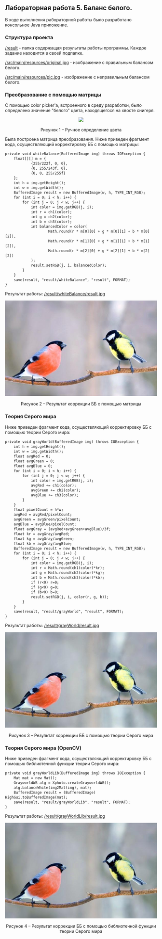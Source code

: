 ## Лабораторная работа 5. Баланс белого.

В ходе выполнения рабораторной работы было разработано консольное Java приложение.
### Структура проекта
[/result](https://github.com/m-aks/imageProcessing/tree/main/Practice05/result) - папка содержащая результаты работы программы. Каждое задание находится в своей подпапке.

[/src/main/resources/original.jpg](https://github.com/m-aks/imageProcessing/blob/main/Practice05/src/main/resources/original.jpg) - изображение с правильным балансом белого.

[/src/main/resources/pic.jpg](https://github.com/m-aks/imageProcessing/blob/main/Practice05/src/main/resources/pic.jpg) - изображение с неправильным балансом белого.

### Преобразование с помощью матрицы
С помощью color picker'а, встроенного в среду разработки, было определено значение "белого" цвета, находящегося на хвосте снигеря. 

<div align="center">
  <img src="https://user-images.githubusercontent.com/57611938/168489700-7069818d-f1e4-40a5-80b6-3b76dc2f8b94.png"/>
  
  Рисунок 1 – Ручное определение цвета
</div>

Была построена матрица преобразования. Ниже приведен фрагмент кода, осуществляющий корректировку ББ с помощью матрицы:
```
private void whiteBalance(BufferedImage img) throws IOException {
    float[][] m = {
            {255/222f, 0, 0},
            {0, 255/243f, 0},
            {0, 0, 255/255f}
    };
    int h = img.getHeight();
    int w = img.getWidth();
    BufferedImage result = new BufferedImage(w, h, TYPE_INT_RGB);
    for (int i = 0; i < h; i++) {
        for (int j = 0; j < w; j++) {
            int color = img.getRGB(j, i);
            int r = ch1(color);
            int g = ch2(color);
            int b = ch3(color);
            int balancedColor = color(
                    Math.round(r * m[0][0] + g * m[0][1] + b * m[0][2]),
                    Math.round(r * m[1][0] + g * m[1][1] + b * m[1][2]),
                    Math.round(r * m[2][0] + g * m[2][1] + b * m[2][2])
            );
            result.setRGB(j, i, balancedColor);
        }
    }
    save(result, "result/whiteBalance", "result", FORMAT);
}
```
Результат работы: [/result/whiteBalance/result.jpg](https://github.com/m-aks/imageProcessing/blob/main/Practice05/result/whiteBalance/result.jpg)
<div align="center">
  <img src="https://github.com/m-aks/imageProcessing/blob/main/Practice05/result/whiteBalance/result.jpg"/>
  
  Рисунок 2 – Результат коррекции ББ с помощью матрицы
</div>

### Теория Серого мира

Ниже приведен фрагмент кода, осуществляющий корректировку ББ с помощью теории Серого мира:
```
private void grayWorld(BufferedImage img) throws IOException {
    int h = img.getHeight();
    int w = img.getWidth();
    float avgRed = 0;
    float avgGreen = 0;
    float avgBlue = 0;
    for (int i = 0; i < h; i++) {
        for (int j = 0; j < w; j++) {
            int color = img.getRGB(j, i);
            avgRed += ch1(color);
            avgGreen += ch2(color);
            avgBlue += ch3(color);
        }
    }
    float pixelCount = h*w;
    avgRed = avgRed/pixelCount;
    avgGreen = avgGreen/pixelCount;
    avgBlue = avgBlue/pixelCount;
    float avgGray = (avgRed+avgGreen+avgBlue)/3f;
    float kr = avgGray/avgRed;
    float kg = avgGray/avgGreen;
    float kb = avgGray/avgBlue;
    BufferedImage result = new BufferedImage(w, h, TYPE_INT_RGB);
    for (int i = 0; i < h; i++) {
        for (int j = 0; j < w; j++) {
            int color = img.getRGB(j, i);
            int r = Math.round(ch1(color)*kr);
            int g = Math.round(ch2(color)*kg);
            int b = Math.round(ch3(color)*kb);
            if (r<0) r=0;
            if (g<0) g=0;
            if (b<0) b=0;
            result.setRGB(j, i, color(r, g, b));
        }
    }
    save(result, "result/grayWorld", "result", FORMAT);
}
```
Результат работы: [/result/grayWorld/result.jpg](https://github.com/m-aks/imageProcessing/blob/main/Practice05/result/grayWorld/result.jpg)
<div align="center">
  <img src="https://github.com/m-aks/imageProcessing/blob/main/Practice05/result/grayWorld/result.jpg"/>
  
  Рисунок 3 – Результат коррекции ББ с помощью теории Серого мира
</div>

### Теория Серого мира (OpenCV)

Ниже приведен фрагмент кода, осуществляющий корректировку ББ с помощью библиотечной функции теории Серого мира:
```
private void grayWorldLib(BufferedImage img) throws IOException {
    Mat mat = new Mat();
    GrayworldWB alg = Xphoto.createGrayworldWB();
    alg.balanceWhite(img2Mat(img), mat);
    BufferedImage result = (BufferedImage) HighGui.toBufferedImage(mat);
    save(result, "result/grayWorldLib", "result", FORMAT);
}
```
Результат работы: [/result/grayWorldLib/result.jpg](https://github.com/m-aks/imageProcessing/blob/main/Practice05/result/grayWorldLib/result.jpg)
<div align="center">
  <img src="https://github.com/m-aks/imageProcessing/blob/main/Practice05/result/grayWorldLib/result.jpg"/>
  
  Рисунок 4 – Результат коррекции ББ с помощью библиотечной функции теории Серого мира
</div>
